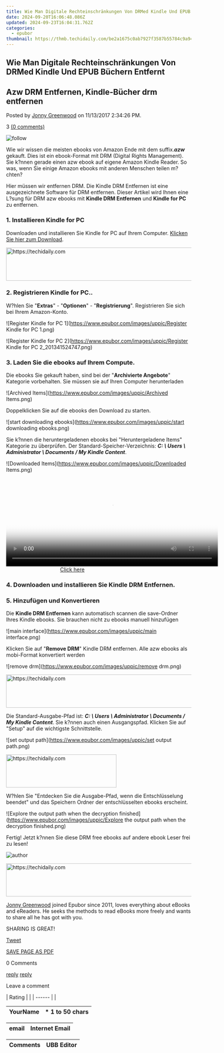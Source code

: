 ```yaml
---
title: Wie Man Digitale Rechteinschränkungen Von DRMed Kindle Und EPUB Büchern Entfernt
date: 2024-09-20T16:06:48.086Z
updated: 2024-09-23T16:04:31.762Z
categories:
  - epubor
thumbnail: https://thmb.techidaily.com/be2a1675c0ab7927f3587b55784c9a94cb04734a3680a7b81ad5a795bcf8c9ff.jpg
---
```


## Wie Man Digitale Rechteinschränkungen Von DRMed Kindle Und EPUB Büchern Entfernt

## Azw DRM Entfernen, Kindle-Bücher drm entfernen

Posted by [Jonny Greenwood](https://plus.google.com/u/0/+JonnyGreenwood999) on 11/13/2017 2:34:26 PM.

3 [(0 comments)](http://www.epubor.com/#comment-area) 

![follow](http://www.epubor.com/images/follow.png)

Wie wir wissen die meisten ebooks von Amazon Ende mit dem suffix.**_azw_** gekauft. Dies ist ein ebook-Format mit DRM (Digital Rights Management). Sie k?nnen gerade einen azw ebook auf eigene Amazon Kindle Reader. So was, wenn Sie einige Amazon ebooks mit anderen Menschen teilen m?chten?

Hier müssen wir entfernen DRM. Die Kindle DRM Entfernen ist eine ausgezeichnete Software für DRM entfernen. Dieser Artikel wird Ihnen eine L?sung für DRM azw ebooks mit **Kindle DRM Entfernen** und **Kindle for PC** zu entfernen.

### **1\. Installieren Kindle for PC**

Downloaden und installieren Sie Kindle for PC auf Ihrem Computer. [Klicken Sie hier zum Download](http://www.amazon.com/gp/feature.html/ref=kcp%5Fpc%5Fln%5Far?docId=1000426311).

<!-- affiliate ads begin -->
<a href="https://appsumo.8odi.net/c/5597632/2151890/7443" target="_top" id="2151890">
  <img src="//a.impactradius-go.com/display-ad/7443-2151890" border="0" alt="https://techidaily.com" width="728" height="90"/>
</a>
<img height="0" width="0" src="https://appsumo.8odi.net/i/5597632/2151890/7443" style="position:absolute;visibility:hidden;" border="0" />
<!-- affiliate ads end -->

### **2\. Registrieren Kindle for PC..**

W?hlen Sie "**Extras**" - "**Optionen**" - "**Registrierung**". Registrieren Sie sich bei Ihrem Amazon-Konto.

![Register Kindle for PC 1](https://www.epubor.com/images/uppic/Register Kindle for PC 1.png)

![Register Kindle for PC 2](https://www.epubor.com/images/uppic/Register Kindle for PC 2_201341524747.png)

### **3\. Laden Sie die ebooks auf Ihrem Compute.** 

Die ebooks Sie gekauft haben, sind bei der "**Archivierte Angebote**" Kategorie vorbehalten. Sie müssen sie auf Ihren Computer herunterladen

![Archived Items](https://www.epubor.com/images/uppic/Archived Items.png)

Doppelklicken Sie auf die ebooks den Download zu starten.

![start downloading ebooks](https://www.epubor.com/images/uppic/start downloading ebooks.png)

Sie k?nnen die heruntergeladenen ebooks bei "Heruntergeladene Items" Kategorie zu überprüfen. Der Standard-Speicher-Verzeichnis: **_C: \\ Users \\ Administrator \\ Documents / My Kindle Content_**.

![Downloaded Items](https://www.epubor.com/images/uppic/Downloaded Items.png)

<!-- affiliate ads begin -->
<span id="1983446">
					<video width="576" height="240" style="cursor:pointer"
           poster="//a.impactradius-go.com/display-clicktoplayimage/1983446.png"
           onclick="if(!this.playClicked){this.play();this.setAttribute('controls',true);this.playClicked=true;}">
	   <source src="//a.impactradius-go.com/display-ad/22993-1983446">
	   <img src="//a.impactradius-go.com/display-clicktoplayimage/1983446.png" style="border: none; height: 100%; width: 100%; object-fit: contain">
	</video>
	<div style="width:360px;text-align:center"><a href="javascript:window.open(decodeURIComponent('https%3A%2F%2Fhomestyler.sjv.io%2Fc%2F5597632%2F1983446%2F22993'), '_blank');void(0);">Click here</a></div>
</span>
<img height="0" width="0" src="https://imp.pxf.io/i/5597632/1983446/22993" style="position:absolute;visibility:hidden;" border="0" />
<!-- affiliate ads end -->

### **4\. Downloaden und installieren Sie Kindle DRM Entfernen.**

[](https://tools.techidaily.com/epubor/ultimate/) [](https://tools.techidaily.com/epubor/ultimate/) 

### **5\. Hinzufügen und Konvertieren**

Die **Kindle DRM Entfernen** kann automatisch scannen die save-Ordner Ihres Kindle ebooks. Sie brauchen nicht zu ebooks manuell hinzufügen

![main interface](https://www.epubor.com/images/uppic/main interface.png)

Klicken Sie auf "**Remove DRM**" Kindle DRM entfernen. Alle azw ebooks als mobi-Format konvertiert werden

![remove drm](https://www.epubor.com/images/uppic/remove drm.png)

<!-- affiliate ads begin -->
<a href="https://appsumo.8odi.net/c/5597632/2130875/7443" target="_top" id="2130875">
  <img src="//a.impactradius-go.com/display-ad/7443-2130875" border="0" alt="https://techidaily.com" width="728" height="90"/>
</a>
<img height="0" width="0" src="https://appsumo.8odi.net/i/5597632/2130875/7443" style="position:absolute;visibility:hidden;" border="0" />
<!-- affiliate ads end -->

Die Standard-Ausgabe-Pfad ist: **_C: \\ Users \\ Administrator \\ Documents / My Kindle Content_**. Sie k?nnen auch einen Ausgangspfad. Klicken Sie auf "Setup" auf die wichtigste Schnittstelle.

![set output path](https://www.epubor.com/images/uppic/set output path.png)

<!-- affiliate ads begin -->
<a href="https://aligracehair.sjv.io/c/5597632/1975816/19272" target="_top" id="1975816">
  <img src="//a.impactradius-go.com/display-ad/19272-1975816" border="0" alt="https://techidaily.com" width="300" height="90"/>
</a>
<img height="0" width="0" src="https://aligracehair.sjv.io/i/5597632/1975816/19272" style="position:absolute;visibility:hidden;" border="0" />
<!-- affiliate ads end -->

W?hlen Sie "Entdecken Sie die Ausgabe-Pfad, wenn die Entschlüsselung beendet" und das Speichern Ordner der entschlüsselten ebooks erscheint.

![Explore the output path when the decryption finished](https://www.epubor.com/images/uppic/Explore the output path when the decryption finished.png)

Fertig! Jetzt k?nnen Sie diese DRM free ebooks auf andere ebook Leser frei zu lesen!

![author](https://www.epubor.com/images/uppic/jonny.png)

<!-- affiliate ads begin -->
<a href="https://ephamedtechinc.pxf.io/c/5597632/2136616/26400" target="_top" id="2136616">
  <img src="//a.impactradius-go.com/display-ad/26400-2136616" border="0" alt="https://techidaily.com" width="728" height="90"/>
</a>
<img height="0" width="0" src="https://ephamedtechinc.pxf.io/i/5597632/2136616/26400" style="position:absolute;visibility:hidden;" border="0" />
<!-- affiliate ads end -->

[Jonny Greenwood](https://plus.google.com/u/0/+JonnyGreenwood999) joined Epubor since 2011, loves everything about eBooks and eReaders. He seeks the methods to read eBooks more freely and wants to share all he has got with you.

SHARING IS GREAT!

[Tweet](https://twitter.com/share) 

[SAVE PAGE AS PDF](https://tools.techidaily.com/epubor/products/) 

0 Comments

[reply](https://tools.techidaily.com/epubor/products/) [reply](https://tools.techidaily.com/epubor/products/) 

Leave a comment

| Rating |  |
| ------ |  |

| YourName | \*  1 to 50 chars |
| -------- | ----------------- |

| email | Internet Email |
| ----- | -------------- |

| Comments | UBB Editor |
| -------- | ---------- |

<ins class="adsbygoogle"
     style="display:block"
     data-ad-format="autorelaxed"
     data-ad-client="ca-pub-7571918770474297"
     data-ad-slot="1223367746"></ins>

<ins class="adsbygoogle"
     style="display:block"
     data-ad-client="ca-pub-7571918770474297"
     data-ad-slot="8358498916"
     data-ad-format="auto"
     data-full-width-responsive="true"></ins>



